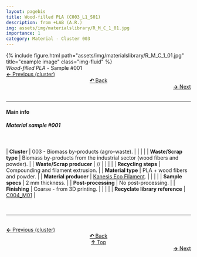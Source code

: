 ```yaml
---
layout: pagebis
title: Wood-filled PLA (C003_L1_S01)
description: from +LAB (A.R.)
img: assets/img/materialslibrary/R_M_C_1_01.jpg
importance: 1
category: Material - Cluster 003
---
```

<div class="row">
    <div class="col-sm mt-3 mt-md-0">
        {% include figure.html path="assets/img/materialslibrary/R_M_C_1_01.jpg" title="example image" class="img-fluid" %}
    </div>
</div>
<div class="caption">
    <i>Wood-filled PLA</i> - Sample #001
</div>

<div class="row justify-content-sm-center">
    <div class="col-sm-4 mt-3 mt-md-0" style="text-align:left">
      <a href="/projects/MatLi_C002_L2_S04/" target="_self"><b>←</b> Previous (cluster)</a>
    </div>
    <div class="col-sm-4 mt-3 mt-md-0" style="text-align:center">
  <a href="/materialslibrary/" target="_self"><b>↶</b> Back</a>
    </div>
    <div class="col-sm-4 mt-3 mt-md-0" style="text-align:right">
        <td align="right"><a href="/projects/MatLi_C003_L1_S02/" target="_self"><b>→</b> Next</a></td>
    </div>
</div>
<br>

<hr>
<h4><b>Main info</b></h4>
<h5>Material sample #001</h5>
<br>

| <b>Cluster</b>       | 003 - Biomass by-products (agro-waste). |
|    |     |
| <b>Waste/Scrap type</b>       | Biomass by-products from the industrial sector (wood fibers and powder).     |
| <b>Waste/Scrap producer</b>    | //      |
|    |     |
| <b>Recycling steps</b>      | Compounding and filament extrusion.     |
| <b>Material type</b>       | PLA + wood fibers and powder.     |
| <b>Material producer</b>    | [Kanesis Eco Filament](https://www.kanesis.it/?lang=it).    |
|    |     |
| <b>Sample specs</b>   | 2 mm thickness.   |
| <b>Post-processing</b>   | No post-processing.    |
| <b>Finishing</b>    | Coarse - from 3D printing.   |
|    |     |
| <b>Recyclate library reference</b>    | <a href="/projects/RecLi_C004_M01/" target="_blank">C004_M01</a>     |

<br>
<hr>

<br>
<div class="row justify-content-sm-center">
    <div class="col-sm-3 mt-3 mt-md-0" style="text-align:left">
      <a href="/projects/MatLi_C002_L2_S04/" target="_self"><b>←</b> Previous (cluster)</a>
      </div>
    <div class="col-sm-3 mt-3 mt-md-0" style="text-align:center">
  <a href="/materialslibrary/" target="_self"><b>↶</b> Back</a>
    </div>
    <div class="col-sm-3 mt-3 mt-md-0" style="text-align:center">
  <a href="#" target="_self"><b>↑</b> Top</a>
    </div>
    <div class="col-sm-3 mt-3 mt-md-0" style="text-align:right">
        <td align="right"><a href="/projects/MatLi_C003_L1_S02/" target="_self"><b>→</b> Next</a></td>
    </div>
</div>

